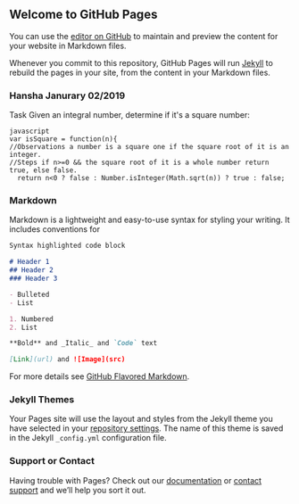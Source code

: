 ## Welcome to GitHub Pages

You can use the [editor on GitHub](https://github.com/Travistico/Travistico.github.io/edit/master/index.md) to maintain and preview the content for your website in Markdown files.

Whenever you commit to this repository, GitHub Pages will run [Jekyll](https://jekyllrb.com/) to rebuild the pages in your site, from the content in your Markdown files.

### Hansha Janurary 02/2019

Task
Given an integral number, determine if it's a square number:

<div class="highlighter-rouge"><div class="highlight"><pre class="highlight"><code>javascript
var isSquare = function(n){
//Observations a number is a square one if the square root of it is an integer.
//Steps if n>=0 && the square root of it is a whole number return true, else false.
  return n<0 ? false : Number.isInteger(Math.sqrt(n)) ? true : false;
</code></pre></div></div>

### Markdown

Markdown is a lightweight and easy-to-use syntax for styling your writing. It includes conventions for

```markdown
Syntax highlighted code block

# Header 1
## Header 2
### Header 3

- Bulleted
- List

1. Numbered
2. List

**Bold** and _Italic_ and `Code` text

[Link](url) and ![Image](src)
```

For more details see [GitHub Flavored Markdown](https://guides.github.com/features/mastering-markdown/).

### Jekyll Themes

Your Pages site will use the layout and styles from the Jekyll theme you have selected in your [repository settings](https://github.com/Travistico/Travistico.github.io/settings). The name of this theme is saved in the Jekyll `_config.yml` configuration file.

### Support or Contact

Having trouble with Pages? Check out our [documentation](https://help.github.com/categories/github-pages-basics/) or [contact support](https://github.com/contact) and we’ll help you sort it out.
